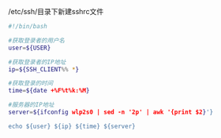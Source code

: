 <!--
 * @Description: 
 * @Version: 1.0
 * @Author: DaLao
 * @Email: dalao_li@163.com
 * @Date: 2021-11-06 19:15:52
 * @LastEditors: DaLao
 * @LastEditTime: 2021-11-06 19:53:07
-->

/etc/ssh/目录下新建sshrc文件

```sh
#!/bin/bash

#获取登录者的用户名
user=${USER}

#获取登录者的IP地址
ip=${SSH_CLIENT%% *}

#获取登录的时间
time=${date +%F%t%k:%M}

#服务器的IP地址
server=${ifconfig wlp2s0 | sed -n '2p' | awk '{print $2}'}

echo ${user} ${ip} ${time} ${server}
```
